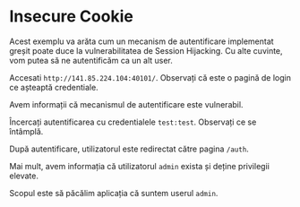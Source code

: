 # Insecure Cookie

Acest exemplu va arăta cum un mecanism de autentificare implementat greșit poate duce la vulnerabilitatea de Session Hijacking.
Cu alte cuvinte, vom putea să ne autentificăm ca un alt user.

Accesati `http://141.85.224.104:40101/`.
Observați că este o pagină de login ce așteaptă credentiale.

Avem informații că mecanismul de autentificare este vulnerabil.

Încercați autentificarea cu credentialele `test:test`.
Observați ce se întâmplă.

După autentificare, utilizatorul este redirectat către pagina `/auth`.

Mai mult, avem informația că utilizatorul `admin` exista și deține privilegii elevate.

Scopul este să păcălim aplicația că suntem userul `admin`.
